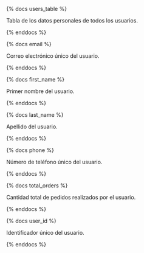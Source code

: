 {% docs users_table %}

Tabla de los datos personales de todos los usuarios.

{% enddocs %}

{% docs email %}

Correo electrónico único del usuario.

{% enddocs %}

{% docs first_name %}

Primer nombre del usuario.

{% enddocs %}

{% docs last_name %}

Apellido del usuario.

{% enddocs %}

{% docs phone %}

Número de teléfono único del usuario.

{% enddocs %}

{% docs total_orders %}

Cantidad total de pedidos realizados por el usuario.

{% enddocs %}

{% docs user_id %}

Identificador único del usuario.

{% enddocs %}
